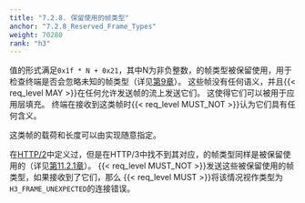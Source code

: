 ```yaml
---
title: "7.2.8. 保留使用的帧类型"
anchor: "7.2.8_Reserved_Frame_Types"
weight: 70280
rank: "h3"
---
```


值的形式满足`0x1f * N + 0x21`，其中N为非负整数，的帧类型被保留使用，用于检查终端是否会忽略未知的帧类型（详见[第9章]()）。
这些帧没有任何语义，并且{{< req_level MAY >}}在任何允许发送帧的流上发送它们。
这使得它们可以被用于应用层填充。
终端在接收到这类帧时{{< req_level MUST_NOT >}}认为它们具有任何含义。

这类帧的载荷和长度可以由实现随意指定。

在[HTTP/2]()中定义过，但是在HTTP/3中找不到其对应，的帧类型同样是被保留使用的（详见[第11.2.1章]()）。
{{< req_level MUST_NOT >}}发送这些被保留使用的帧类型，如果接收到了它们，那么 {{< req_level MUST >}}将该情况视作类型为`H3_FRAME_UNEXPECTED`的连接错误。
